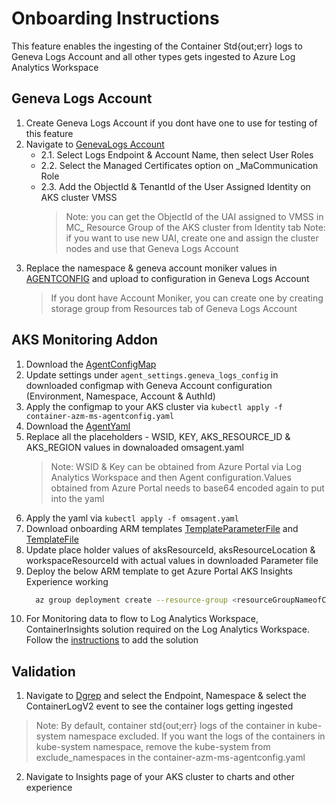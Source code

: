 # Onboarding Instructions
This feature enables the ingesting of the Container Std{out;err} logs to Geneva Logs Account and all other types gets ingested to Azure Log Analytics Workspace

## Geneva Logs Account

1. Create Geneva Logs Account if you dont have one to use for testing of this feature
2. Navigate to [GenevaLogs Account](https://portal.microsoftgeneva.com/account/logs/configurations)
     -  2.1. Select Logs Endpoint & Account Name, then select User Roles
     -  2.2. Select the Managed Certificates option on _MaCommunication Role
     -  2.3. Add the ObjectId & TenantId of the User Assigned Identity on AKS cluster VMSS
           > Note: you can get the ObjectId of the UAI assigned to VMSS in MC_ Resource Group of the AKS cluster from Identity tab
           > Note: if you want to use new UAI, create one and assign the cluster nodes and use that Geneva Logs Account
3. Replace the namespace & geneva account moniker values in [AGENTCONFIG](./mdsdconfig-v2.xml) and upload to configuration in Geneva Logs Account
   > If you dont have Account Moniker, you can create one by creating storage group from Resources tab of Geneva Logs Account

## AKS Monitoring Addon

1. Download the [AgentConfigMap](../../kubernetes/container-azm-ms-agentconfig.yaml)
2. Update settings under `agent_settings.geneva_logs_config` in downloaded configmap with Geneva Account configuration (Environment, Namespace, Account & AuthId)
3. Apply the configmap to your AKS cluster via `kubectl apply -f container-azm-ms-agentconfig.yaml`
4. Download the [AgentYaml](../../kubernetes/omsagent.yaml)
5. Replace all the placeholders - WSID, KEY, AKS_RESOURCE_ID & AKS_REGION values in downaloaded omsagent.yaml
   > Note: WSID & Key can be obtained from Azure Portal via Log Analytics Workspace and then Agent configuration.Values obtained from Azure Portal needs to base64 encoded again to put into the yaml
6. Apply the yaml via `kubectl apply -f omsagent.yaml`
7. Download onboarding ARM templates [TemplateParameterFile](./existingClusterOnboarding.json) and [TemplateFile](./existingClusterOnboarding.json)
8. Update place holder values of aksResourceId, aksResourceLocation & workspaceResourceId with actual values in downloaded Parameter file
9. Deploy the below ARM template to get Azure Portal AKS Insights Experience working
     ```bash
       az group deployment create --resource-group <resourceGroupNameofCluster> --template-file ./existingClusterOnboarding.json --parameters @./existingClusterParam.json
     ```
10. For Monitoring data to flow to Log Analytics Workspace, ContainerInsights solution required on the Log Analytics Workspace. Follow the [instructions](../../scripts/onboarding/solution-onboarding.md) to add the solution

## Validation

1. Navigate to [Dgrep](https://portal.microsoftgeneva.com/logs/dgrep) and select the Endpoint, Namespace & select the ContainerLogV2 event to see the container logs getting ingested
  > Note: By default, container std{out;err} logs of the container in kube-system namespace excluded. If you want the logs of the containers in kube-system namespace, remove the kube-system from exclude_namespaces in the container-azm-ms-agentconfig.yaml
2. Navigate to Insights page of your AKS cluster to charts and other experience
